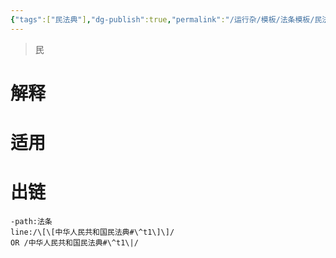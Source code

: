 ```yaml
---
{"tags":["民法典"],"dg-publish":true,"permalink":"/运行杂/模板/法条模板/民法典模板/","dgPassFrontmatter":true,"created":"2024-11-15T11:01:11.160+08:00","updated":"2024-11-20T14:55:49.488+08:00"}
---
```


>民
# 解释
# 适用
# 出链
```query
-path:法条
line:/\[\[中华人民共和国民法典#\^t1\]\]/
OR /中华人民共和国民法典#\^t1\|/
```

